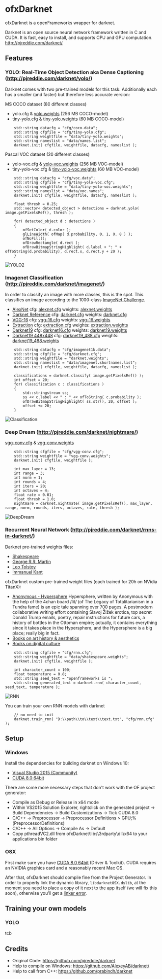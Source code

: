 # ofxDarknet

ofxDarknet is a openFrameworks wrapper for darknet.

Darknet is an open source neural network framework written in C and CUDA. It is fast, easy to install, and supports CPU and GPU computation. http://pjreddie.com/darknet/

## Features

### YOLO: Real-Time Object Detection aka Dense Captioning (http://pjreddie.com/darknet/yolo/)

Darknet comes with two pre-trained models for this task. Additionally each has a smaller (and faster) but therefore less accurate version:

MS COCO dataset (80 different classes)
* yolo.cfg & [yolo.weights](http://pjreddie.com/media/files/yolo.weights) (256 MB COCO-model)
* tiny-yolo.cfg & [tiny-yolo.weights](http://pjreddie.com/media/files/tiny-yolo.weights) (60 MB COCO-model)

```
	std::string datacfg = "cfg/coco.data";
	std::string cfgfile = "cfg/tiny-yolo.cfg";
	std::string weightfile = "data/tiny-yolo.weights";
	std::string nameslist = "data/names.list";
	darknet.init( cfgfile, weightfile, datacfg, nameslist );
```

Pascal VOC dataset (20 different classes)
* yolo-voc.cfg & [yolo-voc.weights](http://pjreddie.com/media/files/yolo-voc.weights) (256 MB VOC-model)
* tiny-yolo-voc.cfg & [tiny-yolo-voc.weights](http://pjreddie.com/media/files/tiny-yolo-voc.weights) (60 MB VOC-model)

```
	std::string datacfg = "cfg/voc.data";
	std::string cfgfile = "cfg/tiny-yolo-voc.cfg";
	std::string weightfile = "data/tiny-yolo-voc.weights";
	std::string nameslist = "data/voc.names";
	darknet.init( cfgfile, weightfile, datacfg, nameslist );
```

```
	float thresh = 0.25;
	std::vector< detected_object > detections = darknet.yolo( image.getPixelsRef(), thresh );

	for( detected_object d : detections )
	{
		ofSetColor( d.color );
		glLineWidth( ofMap( d.probability, 0, 1, 0, 8 ) );
		ofNoFill();
		ofDrawRectangle( d.rect );
		ofDrawBitmapStringHighlight( d.label + ": " + ofToString(d.probability), d.rect.x, d.rect.y + 20 );
	}
```

![YOLO2](https://raw.githubusercontent.com/mrzl/ofxDarknet/master/images/yolo2.jpg)

### Imagenet Classification (http://pjreddie.com/darknet/imagenet/)

In order to classify an image with more classes, this is the spot. This classifies an image according to the 1000-class [ImageNet Challenge](http://image-net.org/challenges/LSVRC/2015/index).

* [AlexNet](http://pjreddie.com/darknet/imagenet/#alexnet)
cfg: [alexnet.cfg](https://github.com/mrzl/ofxDarknet/blob/master/example-imagenet/src/cfg/alexnet.cfg) weights: [alexnet.weights](http://pjreddie.com/media/files/alexnet.weights)
* [Darknet Reference](http://pjreddie.com/darknet/imagenet/#reference)
cfg: [darknet.cfg](https://github.com/mrzl/ofxDarknet/blob/master/example-imagenet/src/cfg/darknet.cfg) weights: [darknet.cfg](http://pjreddie.com/media/files/darknet.weights)
* [VGG-16](http://pjreddie.com/darknet/imagenet/#vgg)
cfg: [vgg-16.cfg](https://github.com/mrzl/ofxDarknet/blob/master/example-imagenet/src/cfg/vgg-16.cfg) weights: [vgg-16.weights](http://pjreddie.com/media/files/vgg-16.weights)
* [Extraction](http://pjreddie.com/darknet/imagenet/#extraction)
cfg: [extraction.cfg](https://github.com/mrzl/ofxDarknet/blob/master/example-imagenet/src/cfg/extraction.cfg) weights: [extraction.weights](http://pjreddie.com/media/files/extraction.weights)
* [Darknet19](http://pjreddie.com/darknet/imagenet/#darknet19)
cfg: [darknet16.cfg](https://github.com/mrzl/ofxDarknet/blob/master/example-imagenet/src/cfg/darknet19.cfg) weights: [darknet19.weights](http://pjreddie.com/media/files/darknet19.weights)
* [Darknet19 448x448](http://pjreddie.com/darknet/imagenet/#darknet19_448)
cfg: [darknet19_488.cfg](https://github.com/mrzl/ofxDarknet/blob/master/example-imagenet/src/cfg/darknet19_448.cfg) weights: [darknet19_488.weights](http://pjreddie.com/media/files/darknet19_448.weights)

```
	std::string datacfg = "cfg/imagenet1k.data";
	std::string cfgfile = "cfg/darknet.cfg";
	std::string weightfile = "darknet.weights";
	std::string nameslist = "data/imagenet.shortnames.list";
	darknet.init( cfgfile, weightfile, datacfg, nameslist );

	classifications = darknet.classify( image.getPixelsRef() );
	int offset = 20;
	for( classification c : classifications )
	{
		std::stringstream ss;
		ss << c.label << " : " << ofToString( c.probability );
		ofDrawBitmapStringHighlight( ss.str(), 20, offset );
		offset += 20;
	}
```

![Classification](https://raw.githubusercontent.com/mrzl/ofxDarknet/master/images/imagenet_classification.jpg)

### Deep Dream (http://pjreddie.com/darknet/nightmare/)

[vgg-conv.cfg](https://github.com/mrzl/ofxDarknet/blob/master/example-deepdream/src/cfg/vgg-conv.cfg) & [vgg-conv.weights](http://pjreddie.com/media/files/vgg-conv.weights)

```
	std::string cfgfile = "cfg/vgg-conv.cfg";
	std::string weightfile = "vgg-conv.weights";
	darknet.init( cfgfile, weightfile );
	
	int max_layer = 13;
	int range = 3;
	int norm = 1;
	int rounds = 4;
	int iters = 20;
	int octaves = 4;
	float rate = 0.01;
	float thresh = 1.0;
	nightmare = darknet.nightmate( image.getPixelsRef(), max_layer, range, norm, rounds, iters, octaves, rate, thresh );
```

![DeepDream](https://raw.githubusercontent.com/mrzl/ofxDarknet/master/images/deep_dream.jpg)

### Recurrent Neural Network (http://pjreddie.com/darknet/rnns-in-darknet/)

Darknet pre-trained weights files:
* [Shakespeare](http://pjreddie.com/media/files/grrm.weights)
* [George R.R. Martin](http://pjreddie.com/media/files/shakespeare.weights)
* [Leo Tolstoy](http://pjreddie.com/media/files/tolstoy.weights)
* [Immanuel Kant](http://pjreddie.com/media/files/kant.weights)

ofxDarknet custom pre-trained weight files (each trained for 20h on NVidia TitanX):
* [Anonymous - Hypersphere](http://mrzl.net/ofxdarknet/anonymous-hypersphere.weights)
Hypersphere, written by Anonymous with the help of the 4chan board /lit/ (of The Legacy of Totalitarianism in a Tundra fame) is an epic tale spanning over 700 pages.
A postmodern collaborative writing effort containing Slavoj Žižek erotica, top secret Donald Trump emails, poetry, repair instructions for future cars, a history of bottles in the Ottoman empire; actually, it contains everything since it takes place in the Hypersphere, and the Hypersphere is a big place; really big in fact.
* [Books on art history & aesthetics](http://mrzl.net/ofxdarknet/arts_arthistory_aesthetics.weights)
* [Books on digital culture](http://mrzl.net/ofxdarknet/digital_and_internet_theory.weights)


```
	std::string cfgfile = "cfg/rnn.cfg";
	std::string weightfile = "data/shakespeare.weights";
	darknet.init( cfgfile, weightfile );

	int character_count = 100;
	float temperature = 0.8;
	std::string seed_text = "openframeworks is ";
	std::string generated_text = darknet.rnn( character_count, seed_text, temperature );
```

![RNN](https://raw.githubusercontent.com/mrzl/ofxDarknet/master/images/rnn.jpg)

You can train your own RNN models with darknet

```
	// no need to init
	darknet.train_rnn( "D:\\path\\to\\text\\text.txt", "cfg/rnn.cfg" );
```

## Setup

### Windows

Install the dependencies for building darknet on Windows 10:
* [Visual Studio 2015 (Community)](https://www.microsoft.com/download/details.aspx?id=48146)
* [CUDA 8.0 64bit](https://developer.nvidia.com/cuda-downloads)

There are some more necessary steps that don't work with the OF project generator:

* Compile as Debug or Release in x64 mode
* Within VS2015 Solution Explorer, rightclick on the generated project -> Build Dependencies -> Build Customizations -> Tick CUDA 8.0
* C/C++ -> Preprocessor -> Preprocessor Definitions > GPU;%(PreprocessorDefinitions)
* C/C++ -> All Options -> Compile As -> Default
* Copy pthreadVC2.dll from ofxDarknet\libs\3rdparty\dll\x64 to your applications bin folder

### OSX

First make sure you have [CUDA 8.0 64bit](https://developer.nvidia.com/cuda-downloads) (Driver & Toolkit). CUDA requires an NVIDIA graphics card and a reasonably recent Mac OS. 

After that, ofxDarknet should compile fine from the Project Generator. In order to properly link the dynamic library, `libdarknetOSX.dylib`, at the moment you need to place a copy of it next to the app itself (we will fix this soon), otherwise you'll get a [linker error](https://github.com/mrzl/ofxDarknet/issues/3).

## Training your own models

### YOLO

tcb

## Credits

* Original Code: https://github.com/pjreddie/darknet
* Help to compile on Windows: https://github.com/AlexeyAB/darknet/
* Help to call from C++: https://github.com/prabindh/darknet
